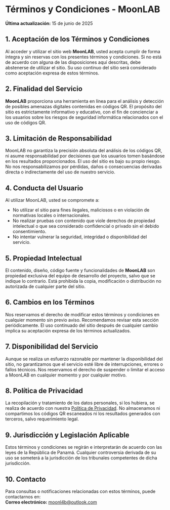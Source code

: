 # Términos y Condiciones - MoonLAB  
**Última actualización:** 15 de junio de 2025

## 1. Aceptación de los Términos y Condiciones
Al acceder y utilizar el sitio web **MoonLAB**, usted acepta cumplir de forma íntegra y sin reservas con los presentes términos y condiciones. Si no está de acuerdo con alguna de las disposiciones aquí descritas, debe abstenerse de utilizar el sitio. Su uso continuo del sitio será considerado como aceptación expresa de estos términos.

## 2. Finalidad del Servicio
**MoonLAB** proporciona una herramienta en línea para el análisis y detección de posibles amenazas digitales contenidas en códigos QR. El propósito del sitio es estrictamente informativo y educativo, con el fin de concienciar a los usuarios sobre los riesgos de seguridad informática relacionados con el uso de códigos QR.

## 3. Limitación de Responsabilidad
MoonLAB no garantiza la precisión absoluta del análisis de los códigos QR, ni asume responsabilidad por decisiones que los usuarios tomen basándose en los resultados proporcionados. El uso del sitio es bajo su propio riesgo. No nos responsabilizamos por pérdidas, daños o consecuencias derivadas directa o indirectamente del uso de nuestro servicio.

## 4. Conducta del Usuario
Al utilizar MoonLAB, usted se compromete a:
- No utilizar el sitio para fines ilegales, maliciosos o en violación de normativas locales o internacionales.
- No realizar pruebas con contenido que viole derechos de propiedad intelectual o que sea considerado confidencial o privado sin el debido consentimiento.
- No intentar vulnerar la seguridad, integridad o disponibilidad del servicio.

## 5. Propiedad Intelectual
El contenido, diseño, código fuente y funcionalidades de **MoonLAB** son propiedad exclusiva del equipo de desarrollo del proyecto, salvo que se indique lo contrario. Está prohibida la copia, modificación o distribución no autorizada de cualquier parte del sitio.

## 6. Cambios en los Términos
Nos reservamos el derecho de modificar estos términos y condiciones en cualquier momento sin previo aviso. Recomendamos revisar esta sección periódicamente. El uso continuado del sitio después de cualquier cambio implica su aceptación expresa de los términos actualizados.

## 7. Disponibilidad del Servicio
Aunque se realiza un esfuerzo razonable por mantener la disponibilidad del sitio, no garantizamos que el servicio esté libre de interrupciones, errores o fallos técnicos. Nos reservamos el derecho de suspender o limitar el acceso a MoonLAB en cualquier momento y por cualquier motivo.

## 8. Política de Privacidad
La recopilación y tratamiento de los datos personales, si los hubiera, se realiza de acuerdo con nuestra [Política de Privacidad](#). No almacenamos ni compartimos los códigos QR escaneados ni los resultados generados con terceros, salvo requerimiento legal.

## 9. Jurisdicción y Legislación Aplicable
Estos términos y condiciones se regirán e interpretarán de acuerdo con las leyes de la República de Panamá. Cualquier controversia derivada de su uso se someterá a la jurisdicción de los tribunales competentes de dicha jurisdicción.

## 10. Contacto
Para consultas o notificaciones relacionadas con estos términos, puede contactarnos en:  
**Correo electrónico:** moonl4b@outlook.com
